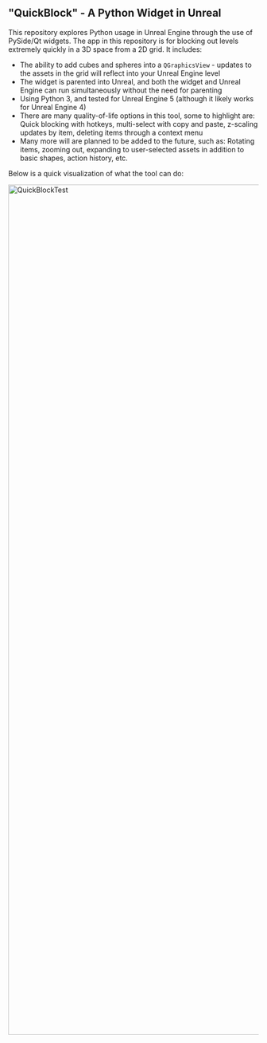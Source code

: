 ## "QuickBlock" - A Python Widget in Unreal
This repository explores Python usage in Unreal Engine through the use of PySide/Qt widgets. The app in this repository is for blocking out levels extremely quickly in a 3D space from a 2D grid. It includes:
- The ability to add cubes and spheres into a `QGraphicsView` - updates to the assets in the grid will reflect into your Unreal Engine level
- The widget is parented into Unreal, and both the widget and Unreal Engine can run simultaneously without the need for parenting
- Using Python 3, and tested for Unreal Engine 5 (although it likely works for Unreal Engine 4)
- There are many quality-of-life options in this tool, some to highlight are: Quick blocking with hotkeys, multi-select with copy and paste, z-scaling updates by item, deleting items through a context menu
- Many more will are planned to be added to the future, such as: Rotating items, zooming out, expanding to user-selected assets in addition to basic shapes, action history, etc.

Below is a quick visualization of what the tool can do:

<img width="1706" alt="QuickBlockTest" src="https://github.com/rickyantonelli/Python-Unreal/assets/90994929/1a115672-5ca8-4258-8934-0026b958e783">
